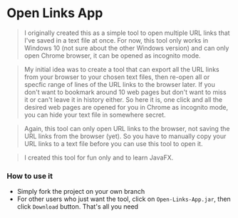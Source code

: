 # Open Links App

> I originally created this as a simple tool to open multiple URL links that I've saved in a text file at once. For now, this tool only works in Windows 10 (not sure about the other Windows version) and can only open Chrome browser, it can be opened as incognito mode.    

> My initial idea was to create a tool that can export all the URL links from your browser to your chosen text files, then re-open all or specfic range of lines of the URL links to the browser later. If you don't want to bookmark around 10 web pages but don't want to miss it or can't leave it in history either. So here it is, one click and all the desired web pages are opened for you in Chrome as incognito mode, you can hide your text file in somewhere secret. 

> Again, this tool can only open URL links to the browser, not saving the URL links from the browser (yet). So you have to manually copy your URL links to a text file before you can use this tool to open it. 

> I created this tool for fun only and to learn JavaFX.

### How to use it
- Simply fork the project on your own branch
- For other users who just want the tool, click on `Open-Links-App.jar`, then click `Download` button. That's all you need




